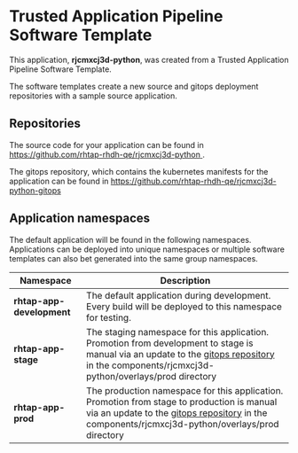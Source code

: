 # Trusted Application Pipeline Software Template

This application, **rjcmxcj3d-python**, was created from a Trusted Application Pipeline Software Template.

The software templates create a new source and gitops deployment repositories with a sample source application. 

## Repositories

The source code for your application can be found in [https://github.com/rhtap-rhdh-qe/rjcmxcj3d-python ](https://github.com/rhtap-rhdh-qe/rjcmxcj3d-python ).
 
The gitops repository, which contains the kubernetes manifests for the application can be found in 
[https://github.com/rhtap-rhdh-qe/rjcmxcj3d-python-gitops ](https://github.com/rhtap-rhdh-qe/rjcmxcj3d-python-gitops ) 

## Application namespaces 

The default application will be found in the following namespaces. Applications can be deployed into unique namespaces or multiple software templates can also bet generated into the same group namespaces.  

|  Namespace   |  Description   |  
| -------- | -------- |   
| **rhtap-app-development** | The default application during development. Every build will be deployed to this namespace for testing. | 
| **rhtap-app-stage** | The staging namespace for this application. Promotion from development to stage is manual via an update to the [gitops repository](https://github.com/rhtap-rhdh-qe/rjcmxcj3d-python-gitops ) in the components/rjcmxcj3d-python/overlays/prod directory |  
| **rhtap-app-prod** | The production namespace for this application. Promotion from stage to production is manual via an update to the [gitops repository](https://github.com/rhtap-rhdh-qe/rjcmxcj3d-python-gitops ) in the components/rjcmxcj3d-python/overlays/prod directory | 